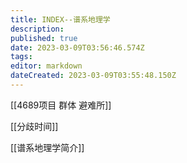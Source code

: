 ```yaml
---
title: INDEX--谱系地理学
description: 
published: true
date: 2023-03-09T03:56:46.574Z
tags: 
editor: markdown
dateCreated: 2023-03-09T03:55:48.150Z
---
```



[[4689项目 群体 避难所]]

[[分歧时间]]

[[谱系地理学简介]]
